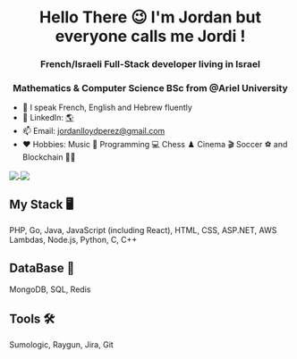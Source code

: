 <h1 align="center">Hello There 😉 I'm Jordan but everyone calls me Jordi !</h1>
<h3 align="center">French/Israeli Full-Stack developer living in Israel</h3>
<h3 align="center">Mathematics & Computer Science BSc from @Ariel University</h3>

- 👄 I speak French, English and Hebrew fluently
- 💬 LinkedIn: <a href="https://www.linkedin.com/in/Jordan-Buddy-Perez/">🌎</a> 
- 📫 Email: jordanlloydperez@gmail.com
- ❤️ Hobbies: Music 🥁 Programming 💻 Chess ♟️ Cinema 🎬 Soccer ⚽ and Blockchain 🤝🏻

<a href="https://github.com/anuraghazra/github-readme-stats">
  <img align="center" src="https://github-readme-stats.vercel.app/api/top-langs/?username=Jewgah&theme=radical&layout=compact" />
</a>
<a href="https://github.com/anuraghazra/convoychat">
  <img align="center" src="https://github-readme-stats.vercel.app/api?username=Jewgah&show_icons=true&theme=radical&layout=compact&line_height=20" />
</a>

<h2 align="left">My Stack 🖥 </h2>

PHP, Go, Java, JavaScript (including React), HTML, CSS, ASP.NET, AWS Lambdas, Node.js, Python, C, C++


<h2 align="left">DataBase  📂</h2>

 MongoDB, SQL, Redis


<h2 align="left">Tools  🛠</h2>

Sumologic, Raygun, Jira, Git

